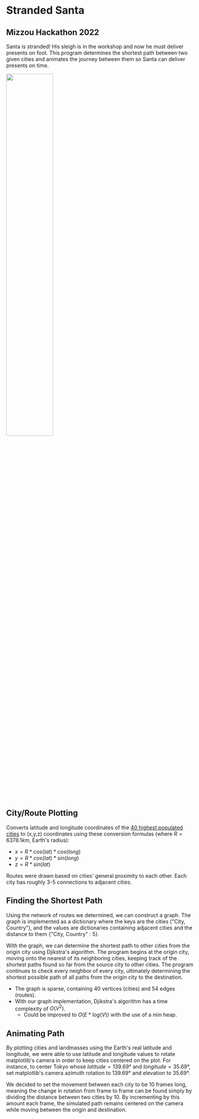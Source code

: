 # Stranded Santa
## Mizzou Hackathon 2022

Santa is stranded! His sleigh is in the workshop and now he must deliver presents on foot. 
This program determines the shortest path between two given cities and animates the journey between them so Santa can deliver presents on time.

<img src=https://media.giphy.com/media/KgBosvIkQs7al4TVXx/giphy.gif width=50%>

## City/Route Plotting
Converts latitude and longitude coordinates of the [40 highest populated cities](https://en.wikipedia.org/wiki/List_of_largest_cities) to (x,y,z) coordinates using these conversion formulas (where $R = 6378.1km$, Earth's radius):
  - $x = R * cos(lat) * cos(long)$
  - $y = R * cos(lat) * sin(long)$
  - $z = R * sin(lat)$

Routes were drawn based on cities' general proximity to each other. Each city has roughly 3-5 connections to adjacent cities.

## Finding the Shortest Path
Using the network of routes we determined, we can construct a graph. The graph is implemented as a dictionary where the keys are the cities ("City, Country"), and the values are dictionaries containing adjacent cities and the distance to them {"City, Country" : 5}.

With the graph, we can determine the shortest path to other cities from the origin city using Djikstra's algorithm. The program begins at the origin city, moving onto the nearest of its neighboring cities, keeping track of the shortest paths found so far from the source city to other cities. The program continues to check every neighbor of every city, ultimately determining the shortest possible path of all paths from the origin city to the destination.
  - The graph is sparse, containing 40 vertices (cities) and 54 edges (routes). 
  - With our graph implementation, Djikstra's algorithm has a time complexity of $O(V^2)$.
    - Could be improved to $O(E * log(V))$ with the use of a min heap.

## Animating Path
By plotting cities and landmasses using the Earth's real latitude and longitude, we were able to use latitude and longitude values to rotate matplotlib's camera in order to keep cities centered on the plot. For instance, to center Tokyo whose $latitude = 139.69°$ and $longitude = 35.69°$, set matplotlib's camera azimuth rotation to 139.69° and elevation to 35.69°.

We decided to set the movement between each city to be 10 frames long, meaning the change in rotation from frame to frame can be found simply by dividing the distance between two cities by 10. By incrementing by this amount each frame, the simulated path remains centered on the camera while moving between the origin and destination.
